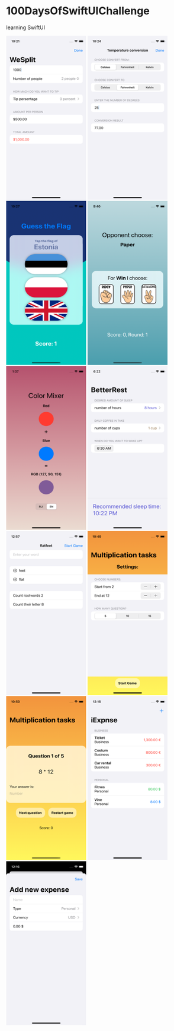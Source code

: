 # 100DaysOfSwiftUIChallenge

learning SwiftUI
<p align="left">
<img src="https://github.com/NastasiaIOSdev/100DaysOfSwiftUIChallenge/blob/main/Wesplit.png" width="216" height="441">

<img src="https://github.com/NastasiaIOSdev/100DaysOfSwiftUIChallenge/blob/main/TemperatureConversionChallange.png" width="216" height="441">

<img src="https://github.com/NastasiaIOSdev/100DaysOfSwiftUIChallenge/blob/main/GuessTheFlag.png" width="216" height="441">

<img src="https://github.com/NastasiaIOSdev/100DaysOfSwiftUIChallenge/blob/main/RockPaperScissors.png" width="216" height="441">

<img src="https://github.com/NastasiaIOSdev/100DaysOfSwiftUIChallenge/blob/main/MixColor.png" width="216" height="441">

<img src="https://github.com/NastasiaIOSdev/100DaysOfSwiftUIChallenge/blob/main/BetterRest.png" width="216" height="441">

<img src="https://github.com/NastasiaIOSdev/100DaysOfSwiftUIChallenge/blob/main/WordScramble.png" width="216" height="441">

<img src="https://github.com/NastasiaIOSdev/100DaysOfSwiftUIChallenge/blob/main/1%20HowMuchIs.png" width="216" height="441">

<img src="https://github.com/NastasiaIOSdev/100DaysOfSwiftUIChallenge/blob/main/2%20HowMuchIs.png" width="216" height="441">

<img src="https://github.com/NastasiaIOSdev/100DaysOfSwiftUIChallenge/blob/main/iExpense/iExpense.png" width="216" height="441">

<img src="https://github.com/NastasiaIOSdev/100DaysOfSwiftUIChallenge/blob/main/iExpense/iExpense2.png" width="216" height="441">

</p>

